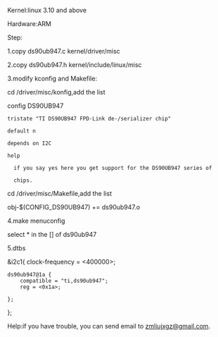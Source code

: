 Kernel:linux 3.10 and above

Hardware:ARM

Step:

1.copy ds90ub947.c kernel/driver/misc

2.copy ds90ub947.h kernel/include/linux/misc

3.modify kconfig and Makefile:

cd /driver/misc/konfig,add the list

config DS90UB947

	tristate "TI DS90UB947 FPD-Link de-/serializer chip"
	
	default n
	
	depends on I2C
	
	help
	
	  if you say yes here you get support for the DS90UB947 series of
	  
	  chips.
	  
cd /driver/misc/Makefile,add the list

obj-$(CONFIG_DS90UB947)	+= ds90ub947.o

4.make menuconfig

select * in the [] of ds90ub947

5.dtbs

&i2c1{
	clock-frequency = <400000>;
	
	ds90ub947@1a {
		compatible = "ti,ds90ub947";
		reg = <0x1a>;
		
	};

};

Help:if you have trouble, you can send email to <zmliujxgz@gmail.com>.
